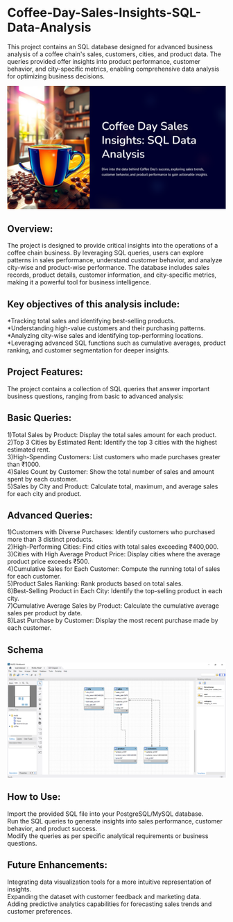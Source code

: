 # Coffee-Day-Sales-Insights-SQL-Data-Analysis
This project contains an SQL database designed for advanced business analysis of a coffee chain's sales, customers, cities, and product data. The queries provided offer insights into product performance, customer behavior, and city-specific metrics, enabling comprehensive data analysis for optimizing business decisions.

![Coffee Day Sales Insights](https://github.com/SunilKulali/Coffee-Day-Sales-Insights-SQL-Data-Analysis/raw/main/Coffee%20Day.png)

## Overview:
The project is designed to provide critical insights into the operations of a coffee chain business. By leveraging SQL queries, users can explore patterns in sales performance, understand customer behavior, and analyze city-wise and product-wise performance. The database includes sales records, product details, customer information, and city-specific metrics, making it a powerful tool for business intelligence.

## Key objectives of this analysis include:
*Tracking total sales and identifying best-selling products.<br>
*Understanding high-value customers and their purchasing patterns.<br>
*Analyzing city-wise sales and identifying top-performing locations.<br>
*Leveraging advanced SQL functions such as cumulative averages, product ranking, and customer segmentation for deeper insights.

## Project Features:
The project contains a collection of SQL queries that answer important business questions, ranging from basic to advanced analysis:

## Basic Queries:
1)Total Sales by Product: Display the total sales amount for each product.<br>
2)Top 3 Cities by Estimated Rent: Identify the top 3 cities with the highest estimated rent.<br>
3)High-Spending Customers: List customers who made purchases greater than ₹1000.<br>
4)Sales Count by Customer: Show the total number of sales and amount spent by each customer.<br>
5)Sales by City and Product: Calculate total, maximum, and average sales for each city and product.

## Advanced Queries:

1)Customers with Diverse Purchases: Identify customers who purchased more than 3 distinct products.<br>
2)High-Performing Cities: Find cities with total sales exceeding ₹400,000.<br>
3)Cities with High Average Product Price: Display cities where the average product price exceeds ₹500.<br>
4)Cumulative Sales for Each Customer: Compute the running total of sales for each customer.<br>
5)Product Sales Ranking: Rank products based on total sales.<br>
6)Best-Selling Product in Each City: Identify the top-selling product in each city.<br>
7)Cumulative Average Sales by Product: Calculate the cumulative average sales per product by date.<br>
8)Last Purchase by Customer: Display the most recent purchase made by each customer.<br>

## Schema
![Coffee Day Sales Schema](https://github.com/SunilKulali/Coffee-Day-Sales-Insights-SQL-Data-Analysis/raw/main/Scheme.png)



## How to Use:
Import the provided SQL file into your PostgreSQL/MySQL database.<br>
Run the SQL queries to generate insights into sales performance, customer behavior, and product success.<br>
Modify the queries as per specific analytical requirements or business questions.<br>

## Future Enhancements:
Integrating data visualization tools for a more intuitive representation of insights.<br>
Expanding the dataset with customer feedback and marketing data.<br>
Adding predictive analytics capabilities for forecasting sales trends and customer preferences.
